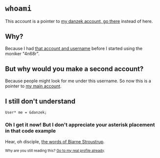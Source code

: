 # `whoami`

This account is a pointer to [my danzek account, go there](https://github.com/danzek) instead of here.

## Why?

Because I had [that account and username](https://github.com/danzek) before I started using the moniker "4n68r".

## But why would you make a second account?

Because people might look for me under this username. So now this is a pointer to [my main account](https://github.com/danzek).

## I still don't understand

    User* me = &danzek;

### Oh I get it now! But I don't appreciate your asterisk placement in that code example

Hear, oh disciple, [the words of Bjarne Stroustrup](http://www.stroustrup.com/bs_faq2.html#whitespace).

<sub>Why are you still reading this? [Go to my real profile already](https://github.com/danzek).</sub>

